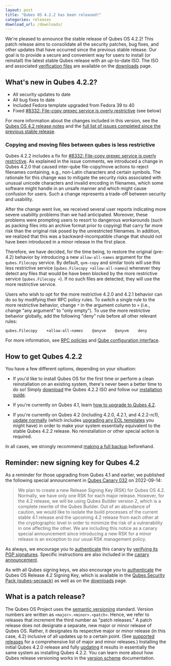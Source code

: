 ```yaml
---
layout: post
title: "Qubes OS 4.2.2 has been released!"
categories: releases
download_url: /downloads/
---
```


We're pleased to announce the stable release of Qubes OS 4.2.2! This patch release aims to consolidate all the security patches, bug fixes, and other updates that have occurred since the previous stable release. Our goal is to provide a secure and convenient way for users to install (or reinstall) the latest stable Qubes release with an up-to-date ISO. The ISO and associated [verification files](/security/verifying-signatures/) are available on the [downloads](/downloads/) page.

## What's new in Qubes 4.2.2?

- All security updates to date
- All bug fixes to date
- Included Fedora template upgraded from Fedora 39 to 40
- Fixed [#8332: File-copy qrexec service is overly restrictive](https://github.com/QubesOS/qubes-issues/issues/8332) (see below)

For more information about the changes included in this version, see the [Qubes OS 4.2 release notes](/doc/releases/4.2/release-notes/) and the [full list of issues completed since the previous stable release](https://github.com/QubesOS/qubes-issues/issues?q=is%3Aissue+is%3Aclosed+reason%3Acompleted+closed%3A2024-03-26..2024-06-23+-label%3A%22R%3A+cannot+reproduce%22+-label%3A%22R%3A+declined%22+-label%3A%22R%3A+duplicate%22+-label%3A%22R%3A+not+applicable%22+-label%3A%22R%3A+self-closed%22+-label%3A%22R%3A+upstream+issue%22).

### Copying and moving files between qubes is less restrictive

Qubes 4.2.2 includes a fix for [#8332: File-copy qrexec service is overly restrictive](https://github.com/QubesOS/qubes-issues/issues/8332). As explained in the issue comments, we introduced a change in Qubes 4.2.0 that caused inter-qube file-copy/move actions to reject filenames containing, e.g., non-Latin characters and certain symbols. The rationale for this change was to mitigate the security risks associated with unusual unicode characters and invalid encoding in filenames, which some software might handle in an unsafe manner and which might cause confusion for users. Such a change represents a trade-off between security and usability.

After the change went live, we received several user reports indicating more severe usability problems than we had anticipated. Moreover, these problems were prompting users to resort to dangerous workarounds (such as packing files into an archive format prior to copying) that carry far more risk than the original risk posed by the unrestricted filenames. In addition, we realized that this was a backward-incompatible change that should not have been introduced in a minor release in the first place.

Therefore, we have decided, for the time being, to restore the original (pre-4.2) behavior by introducing a new `allow-all-names` argument for the `qubes.Filecopy` service. By default, `qvm-copy` and similar tools will use this less restrictive service (`qubes.Filecopy +allow-all-names`) whenever they detect any files that would be have been blocked by the more restrictive service (`qubes.Filecopy +`). If no such files are detected, they will use the more restrictive service.

Users who wish to opt for the more restrictive 4.2.0 and 4.2.1 behavior can do so by modifying their RPC policy rules. To switch a single rule to the more restrictive behavior, change `*` in the argument column to `+` (i.e., change "any argument" to "only empty"). To use the more restrictive behavior globally, add the following "deny" rule before all other relevant rules:

```
qubes.Filecopy    +allow-all-names    @anyvm    @anyvm    deny
```

For more information, see [RPC policies](/doc/rpc-policy/) and [Qube configuration interface](/doc/vm-interface/#qubes-rpc).

## How to get Qubes 4.2.2

You have a few different options, depending on your situation:

- If you'd like to install Qubes OS for the first time or perform a clean reinstallation on an existing system, there's never been a better time to do so! Simply [download](/downloads/) the Qubes 4.2.2 ISO and follow our [installation guide](/doc/installation-guide/).

- If you're currently on Qubes 4.1, learn [how to upgrade to Qubes 4.2](/doc/upgrade/4.2/).

- If you're currently on Qubes 4.2 (including 4.2.0, 4.2.1, and 4.2.2-rc1), [update normally](/doc/how-to-update/) (which includes [upgrading any EOL templates](/doc/how-to-update/#upgrading-to-avoid-eol) you might have) in order to make your system essentially equivalent to the stable Qubes 4.2.2 release. No reinstallation or other special action is required.

In all cases, we strongly recommend [making a full backup](/doc/how-to-back-up-restore-and-migrate/) beforehand.

## Reminder: new signing key for Qubes 4.2

As a reminder for those upgrading from Qubes 4.1 and earlier, we published the following special announcement in [Qubes Canary 032](/news/2022/09/14/canary-032/) on 2022-09-14:

> We plan to create a new Release Signing Key (RSK) for Qubes OS 4.2. Normally, we have only one RSK for each major release. However, for the 4.2 release, we will be using Qubes Builder version 2, which is a complete rewrite of the Qubes Builder. Out of an abundance of caution, we would like to isolate the build processes of the current stable 4.1 release and the upcoming 4.2 release from each other at the cryptographic level in order to minimize the risk of a vulnerability in one affecting the other. We are including this notice as a canary special announcement since introducing a new RSK for a minor release is an exception to our usual RSK management policy.

As always, we encourage you to [authenticate](/security/pack/#how-to-obtain-and-authenticate) this canary by [verifying its PGP signatures](/security/verifying-signatures/). Specific instructions are also included in the [canary announcement](/news/2022/09/14/canary-032/).

As with all Qubes signing keys, we also encourage you to [authenticate](/security/verifying-signatures/#how-to-import-and-authenticate-release-signing-keys) the Qubes OS Release 4.2 Signing Key, which is available in the [Qubes Security Pack (qubes-secpack)](/security/pack/) as well as on the [downloads](/downloads/) page.

## What is a patch release?

The Qubes OS Project uses the [semantic versioning](https://semver.org/) standard. Version numbers are written as `<major>.<minor>.<patch>`. Hence, we refer to releases that increment the third number as "patch releases." A patch release does not designate a separate, new major or minor release of Qubes OS. Rather, it designates its respective major or minor release (in this case, 4.2) inclusive of all updates up to a certain point. (See [supported releases](/doc/supported-releases/) for a comprehensive list of major and minor releases.) Installing the initial Qubes 4.2.0 release and fully [updating](/doc/how-to-update/) it results in essentially the same system as installing Qubes 4.2.2. You can learn more about how Qubes release versioning works in the [version scheme](/doc/version-scheme/) documentation.
